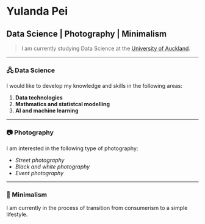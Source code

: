 # Yulanda Pei
## Data Science | Photography | Minimalism

> I am currently studying Data Science at the [University of Auckland](https://www.auckland.ac.nz). <br>

-----------------

### 🖧 Data Science
I would like to develop my knowledge and skills in the following areas: <br>
1. **Data technologies**
2. **Mathmatics and statistcal modelling**
3. **AI and machine learning**

----------------

### 📷 Photography
I am interested in the following type of photography:
* _Street photography_
* _Black and white photography_
* _Event photography_

--------------------

### 🖤 Minimalism
I am currently in the process of transition from consumerism to a simple lifestyle.

